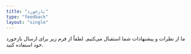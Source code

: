 ```yaml
---
title: "بازخورد"
type: "feedback"
layout: "single"
---
```


ما از نظرات و پیشنهادات شما استقبال می‌کنیم. لطفاً از فرم زیر برای ارسال بازخورد خود استفاده کنید.
